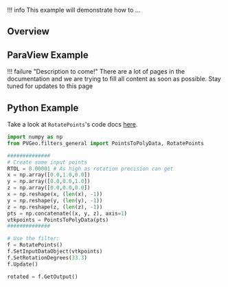 !!! info
    This example will demonstrate how to ...

## Overview


## ParaView Example

!!! failure "Description to come!"
    There are a lot of pages in the documentation and we are trying to fill all content as soon as possible. Stay tuned for updates to this page


<!--- TODO --->

## Python Example

Take a look at `RotatePoints`'s code docs [here](http://docs.pvgeo.org/en/latest/suites/General-Filters.html#PVGeo.filters_general.RotatePoints).

```py
import numpy as np
from PVGeo.filters_general import PointsToPolyData, RotatePoints

##############
# Create some input points
RTOL = 0.00001 # As high as rotation precision can get
x = np.array([0.0,1.0,0.0])
y = np.array([0.0,0.0,1.0])
z = np.array([0.0,0.0,0.0])
x = np.reshape(x, (len(x), -1))
y = np.reshape(y, (len(y), -1))
z = np.reshape(z, (len(z), -1))
pts = np.concatenate((x, y, z), axis=1)
vtkpoints = PointsToPolyData(pts)
##############

# Use the filter:
f = RotatePoints()
f.SetInputDataObject(vtkpoints)
f.SetRotationDegrees(33.3)
f.Update()

rotated = f.GetOutput()

```
